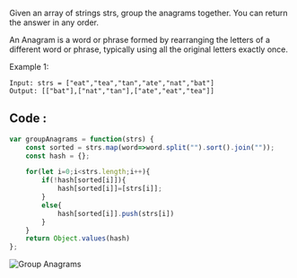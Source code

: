 Given an array of strings strs, group the anagrams together. You can return the answer in any order.

An Anagram is a word or phrase formed by rearranging the letters of a different word or phrase, typically using all the original letters exactly once.

 

Example 1:
```
Input: strs = ["eat","tea","tan","ate","nat","bat"]
Output: [["bat"],["nat","tan"],["ate","eat","tea"]]
```

## Code :
```Javascript
var groupAnagrams = function(strs) {
    const sorted = strs.map(word=>word.split("").sort().join(""));
    const hash = {};

    for(let i=0;i<strs.length;i++){
        if(!hash[sorted[i]]){
            hash[sorted[i]]=[strs[i]];
        }
        else{
            hash[sorted[i]].push(strs[i])
        }
    }
    return Object.values(hash)
};
```

![Group Anagrams](https://user-images.githubusercontent.com/96117746/222437767-3e48f5c2-4a05-4028-b282-f46548cb7755.png)
